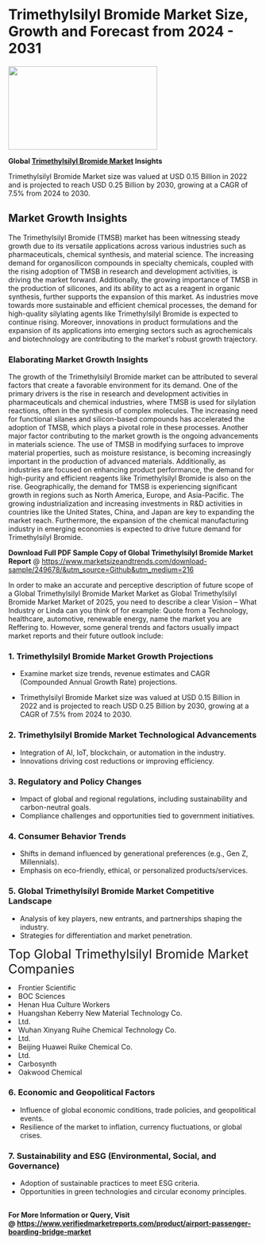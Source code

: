 <H1>Trimethylsilyl Bromide Market Size, Growth and Forecast from 2024 - 2031</H1><img class="aligncenter size-medium wp-image-584254" src="https://thirdeyenews.in/wp-content/uploads/2024/09/Global-Market-Research-300x168.jpeg" alt="" width="300" height="168" /><p><strong>Global&nbsp;<a href="https://www.marketsizeandtrends.com/download-sample/249678/&amp;utm_source=Github&utm_medium=216">Trimethylsilyl Bromide Market</a> Insights</strong></p><p>Trimethylsilyl Bromide Market size was valued at USD 0.15 Billion in 2022 and is projected to reach USD 0.25 Billion by 2030, growing at a CAGR of 7.5% from 2024 to 2030.</p><p><h2>Market Growth Insights</h2> The Trimethylsilyl Bromide (TMSB) market has been witnessing steady growth due to its versatile applications across various industries such as pharmaceuticals, chemical synthesis, and material science. The increasing demand for organosilicon compounds in specialty chemicals, coupled with the rising adoption of TMSB in research and development activities, is driving the market forward. Additionally, the growing importance of TMSB in the production of silicones, and its ability to act as a reagent in organic synthesis, further supports the expansion of this market. As industries move towards more sustainable and efficient chemical processes, the demand for high-quality silylating agents like Trimethylsilyl Bromide is expected to continue rising. Moreover, innovations in product formulations and the expansion of its applications into emerging sectors such as agrochemicals and biotechnology are contributing to the market's robust growth trajectory. <h3>Elaborating Market Growth Insights</h3> The growth of the Trimethylsilyl Bromide market can be attributed to several factors that create a favorable environment for its demand. One of the primary drivers is the rise in research and development activities in pharmaceuticals and chemical industries, where TMSB is used for silylation reactions, often in the synthesis of complex molecules. The increasing need for functional silanes and silicon-based compounds has accelerated the adoption of TMSB, which plays a pivotal role in these processes. Another major factor contributing to the market growth is the ongoing advancements in materials science. The use of TMSB in modifying surfaces to improve material properties, such as moisture resistance, is becoming increasingly important in the production of advanced materials. Additionally, as industries are focused on enhancing product performance, the demand for high-purity and efficient reagents like Trimethylsilyl Bromide is also on the rise. Geographically, the demand for TMSB is experiencing significant growth in regions such as North America, Europe, and Asia-Pacific. The growing industrialization and increasing investments in R&D activities in countries like the United States, China, and Japan are key to expanding the market reach. Furthermore, the expansion of the chemical manufacturing industry in emerging economies is expected to drive future demand for Trimethylsilyl Bromide. </p><p><span class=""><strong>Download Full PDF Sample Copy of Global Trimethylsilyl Bromide Market Report</strong> @ <a href="https://www.marketsizeandtrends.com/download-sample/249678/&amp;utm_source=Github&utm_medium=216" target="_blank">https://www.marketsizeandtrends.com/download-sample/249678/&amp;utm_source=Github&utm_medium=216</a></span></p><p>In order to make an accurate and perceptive description of future scope of a Global&nbsp;Trimethylsilyl Bromide Market Market as Global&nbsp;Trimethylsilyl Bromide Market Market of 2025, you need to describe a clear Vision &ndash; What Industry or Linda can you think of for example: Quote from a Technology, healthcare, automotive, renewable energy, name the market you are Reffering to. However, some general trends and factors usually impact market reports and their future outlook include:</p><h3>1.&nbsp;<strong>Trimethylsilyl Bromide Market Growth Projections</strong></h3><ul><li>Examine market size trends, revenue estimates and CAGR (Compounded Annual Growth Rate) projections.</li><li><p>Trimethylsilyl Bromide Market size was valued at USD 0.15 Billion in 2022 and is projected to reach USD 0.25 Billion by 2030, growing at a CAGR of 7.5% from 2024 to 2030.</p></li></ul><h3>2.&nbsp;<strong>Trimethylsilyl Bromide Market Technological Advancements</strong></h3><ul><li>Integration of AI, IoT, blockchain, or automation in the industry.</li><li>Innovations driving cost reductions or improving efficiency.</li></ul><h3>3.&nbsp;<strong>Regulatory and Policy Changes</strong></h3><ul><li>Impact of global and regional regulations, including sustainability and carbon-neutral goals.</li><li>Compliance challenges and opportunities tied to government initiatives.</li></ul><h3>4.&nbsp;<strong>Consumer Behavior Trends</strong></h3><ul><li>Shifts in demand influenced by generational preferences (e.g., Gen Z, Millennials).</li><li>Emphasis on eco-friendly, ethical, or personalized products/services.</li></ul><h3>5.&nbsp;<strong>Global Trimethylsilyl Bromide Market Competitive Landscape</strong></h3><ul><li>Analysis of key players, new entrants, and partnerships shaping the industry.</li><li>Strategies for differentiation and market penetration.</li></ul><p data-pm-slice="1 1 []"><span style="color: inherit; font-family: inherit; font-size: 25px;">Top Global Trimethylsilyl Bromide Market Companies</span></p><div class="" data-test-id=""><p><li>Frontier Scientific</li><li> BOC Sciences</li><li> Henan Hua Culture Workers</li><li> Huangshan Keberry New Material Technology Co.</li><li> Ltd.</li><li> Wuhan Xinyang Ruihe Chemical Technology Co.</li><li> Ltd.</li><li> Beijing Huawei Ruike Chemical Co.</li><li> Ltd.</li><li> Carbosynth</li><li> Oakwood Chemical</li></p></div><h3>6.&nbsp;<strong>Economic and Geopolitical Factors</strong></h3><ul><li>Influence of global economic conditions, trade policies, and geopolitical events.</li><li>Resilience of the market to inflation, currency fluctuations, or global crises.</li></ul><h3>7.&nbsp;<strong>Sustainability and ESG (Environmental, Social, and Governance)</strong></h3><ul><li>Adoption of sustainable practices to meet ESG criteria.</li><li>Opportunities in green technologies and circular economy principles.</li></ul><h2><strong style="font-size: 14px;">For More Information or Query, Visit @&nbsp;</strong><a style="background-color: #ffffff; font-size: 14px;" href="https://www.marketsizeandtrends.com/report/trimethylsilyl-bromide-market/" target="_blank">https://www.verifiedmarketreports.com/product/airport-passenger-boarding-bridge-market</a></h2>
